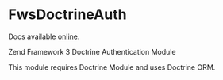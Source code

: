 FwsDoctrineAuth
===============

Docs available [online](https://www.freedomwebservices.net/zend-framework/fws-doctrine-auth).

Zend Framework 3 Doctrine Authentication Module

This module requires Doctrine Module and uses Doctrine ORM.